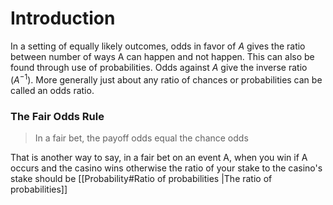 # Introduction
In a setting of equally likely outcomes, odds in favor of *A* gives the ratio between number of ways A can happen and not happen.
This can also be found through use of probabilities. Odds against *A* give the inverse ratio ($A^{-1}$). 
More generally just about any ratio of chances or probabilities can be called an odds ratio.


### The Fair Odds Rule
> In a fair bet, the payoff odds equal the chance odds 

That is another way to say, in a fair bet on an event A, when you win if A occurs and the casino wins otherwise the ratio of your stake to the casino's stake should be [[Probability#Ratio of probabilities |The ratio of probabilities]]


